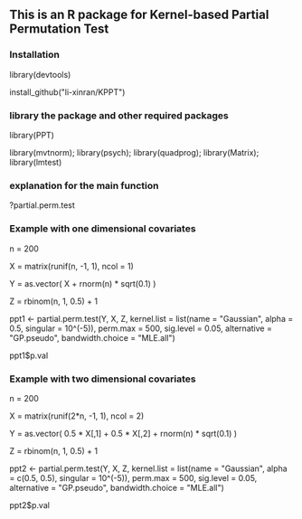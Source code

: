 ## This is an R package for Kernel-based Partial Permutation Test


### Installation
library(devtools)

install_github("li-xinran/KPPT")

### library the package and other required packages
library(PPT)

library(mvtnorm); library(psych); library(quadprog); library(Matrix); library(lmtest)

### explanation for the main function
?partial.perm.test

### Example with one dimensional covariates
n = 200

X = matrix(runif(n, -1, 1), ncol = 1)

Y = as.vector( X + rnorm(n) * sqrt(0.1) )

Z = rbinom(n, 1, 0.5) + 1

ppt1 <- partial.perm.test(Y, X, Z, kernel.list = list(name = "Gaussian", alpha = 0.5, singular = 10^(-5)), perm.max = 500, sig.level = 0.05, alternative = "GP.pseudo", bandwidth.choice = "MLE.all")

ppt1$p.val

### Example with two dimensional covariates
n = 200

X = matrix(runif(2*n, -1, 1), ncol = 2)

Y = as.vector( 0.5 * X[,1] + 0.5 * X[,2] + rnorm(n) * sqrt(0.1) )

Z = rbinom(n, 1, 0.5) + 1

ppt2 <- partial.perm.test(Y, X, Z, kernel.list = list(name = "Gaussian", alpha = c(0.5, 0.5), singular = 10^(-5)), perm.max = 500, sig.level = 0.05, alternative = "GP.pseudo", bandwidth.choice = "MLE.all")

ppt2$p.val
